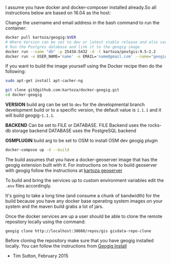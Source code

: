 I assume you have docker and docker-composer installed already.So all instructions below are based on 16.04 as the
host:

Change the username and email address in the bash command to run the container:

```bash
docker pull kartoza/geogig:$VER
# Where Version can be set to dev or latest stable release and also varies based on  the storage backend
# Run the Postgres database and link it to the geogig image
docker run --name "db" -p 25434:5432 -d -t kartoza/postgis:9.5-2.2 
docker run -e USER_NAME='name' -e EMAIL='name@gmail.com' --name="geogig" -p 38080:8182 --link db:db  -d  kartoza/geogig
```


If you want to build the image yourself using the Docker recipe then do the following:


```bash
sudo apt-get install apt-cacher-ng
```

```bash
git clone git@github.com:kartoza/docker-geogig.git
cd docker-geogig
```
**VERSION** build arg can be set to `dev` for the developmental branch
development build or to a specific version, the default
value is `1.1.1` and it will build geogig-`1.1.1`.

**BACKEND** Can be set to FILE or DATABASE.
FILE Backend uses the rocks-db storage backend
DATABASE uses the PostgreSQL backend

**OSMPLUGIN** build arg to be set to OSM to install OSM dev geogig plugin

```bash
docker-compose up -d --build
```
The build assumes that you have a docker-geoserver image that has the geogig extension built with it. For 
instructions on how to build geoserver with geogig follow the instructions at [kartoza geoserver](https://github.com/kartoza/docker-geoserver)

To build and bring the services up to custom environment variables edit the `.env` files accordingly.

It's going to take a long time (and consume a chunk of bandwidth) for the build
because you have any docker base operating system images on your system and the
maven build grabs a lot of jars.

Once the docker services are up a user should be able to clone the remote repository locally using the command:

```
geogig clone http://localhost:38080/repos/gis gisdata-repo-clone
```
Before cloning the repository make sure that you have geogig installed locally. You can follow the instructions
from [Geogig Install](http://geogig.org/docs/start/installation.html)

- Tim Sutton, February 2015
